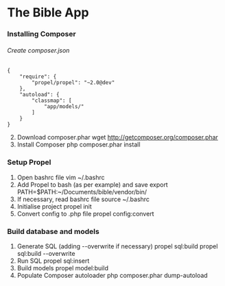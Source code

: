 # The Bible App

### Installing Composer
###### Create composer.json
	{
		"require": {
			"propel/propel": "~2.0@dev"
		},
		"autoload": {
			"classmap": [
				"app/models/"
			]
		}
	}
2. Download composer.phar
	wget http://getcomposer.org/composer.phar
3. Install Composer
	php composer.phar install

### Setup Propel
1. Open bashrc file
	vim ~/.bashrc
2. Add Propel to bash (as per example) and save
	export PATH=$PATH:~/Documents/bible/vendor/bin/
3. If necessary, read bashrc file
	source ~/.bashrc
4. Initialise project
	propel init
5. Convert config to .php file
	propel config:convert

### Build database and models
1. Generate SQL (adding --overwrite if necessary)
	propel sql:build
	propel sql:build --overwrite
2. Run SQL
	propel sql:insert
3. Build models
	propel model:build
4. Populate Composer autoloader
	php composer.phar dump-autoload